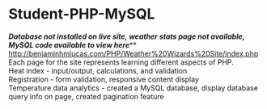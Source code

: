 # Student-PHP-MySQL
*******Database not installed on live site, weather stats page not available, MySQL code available to view here*********<br>
http://benjaminhmlucas.com/PHP/Weather%20Wizards%20Site/index.php<br>
Each page for the site represents learning different aspects of PHP.<br>
Heat index - input/output, calculations, and validation<br>
Registration - form validation, responsive content display<br>
Temperature data analytics - created a MySQL database, display database query info on page, created pagination feature<br>
